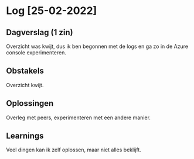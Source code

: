 # Log [25-02-2022]
 
## Dagverslag (1 zin)
Overzicht was kwijt, dus ik ben begonnen met de logs en ga zo in de Azure console experimenteren.

## Obstakels
Overzicht kwijt.

## Oplossingen
Overleg met peers, experimenteren met een andere manier.

## Learnings
Veel dingen kan ik zelf oplossen, maar niet alles beklijft.